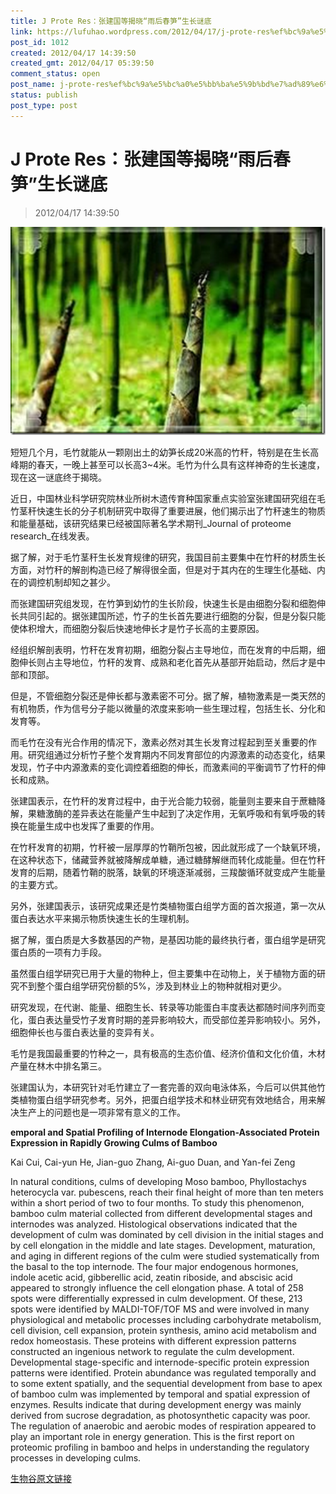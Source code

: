 ```yaml
---
title: J Prote Res：张建国等揭晓“雨后春笋”生长谜底
link: https://lufuhao.wordpress.com/2012/04/17/j-prote-res%ef%bc%9a%e5%bc%a0%e5%bb%ba%e5%9b%bd%e7%ad%89%e6%8f%ad%e6%99%93%e9%9b%a8%e5%90%8e%e6%98%a5%e7%ac%8b%e7%94%9f%e9%95%bf%e8%b0%9c%e5%ba%95/
post_id: 1012
created: 2012/04/17 14:39:50
created_gmt: 2012/04/17 05:39:50
comment_status: open
post_name: j-prote-res%ef%bc%9a%e5%bc%a0%e5%bb%ba%e5%9b%bd%e7%ad%89%e6%8f%ad%e6%99%93%e9%9b%a8%e5%90%8e%e6%98%a5%e7%ac%8b%e7%94%9f%e9%95%bf%e8%b0%9c%e5%ba%95
status: publish
post_type: post
---
```


# J Prote Res：张建国等揭晓“雨后春笋”生长谜底

> 2012/04/17 14:39:50

![20120417-143950-0001](/assets/images/20120417-143950-0001.png)

短短几个月，毛竹就能从一颗刚出土的幼笋长成20米高的竹秆，特别是在生长高峰期的春天，一晚上甚至可以长高3~4米。毛竹为什么具有这样神奇的生长速度，现在这一谜底终于揭晓。 

近日，中国林业科学研究院林业所树木遗传育种国家重点实验室张建国研究组在毛竹茎秆快速生长的分子机制研究中取得了重要进展，他们揭示出了竹秆速生的物质和能量基础，该研究结果已经被国际著名学术期刊_Journal of proteome research_在线发表。 

据了解，对于毛竹茎秆生长发育规律的研究，我国目前主要集中在竹秆的材质生长方面，对竹秆的解剖构造已经了解得很全面，但是对于其内在的生理生化基础、内在的调控机制却知之甚少。 

而张建国研究组发现，在竹笋到幼竹的生长阶段，快速生长是由细胞分裂和细胞伸长共同引起的。据张建国所述，竹子的生长首先要进行细胞的分裂，但是分裂只能使体积增大，而细胞分裂后快速地伸长才是竹子长高的主要原因。 

经组织解剖表明，竹秆在发育初期，细胞分裂占主导地位，而在发育的中后期，细胞伸长则占主导地位，竹秆的发育、成熟和老化首先从基部开始启动，然后才是中部和顶部。 

但是，不管细胞分裂还是伸长都与激素密不可分。据了解，植物激素是一类天然的有机物质，作为信号分子能以微量的浓度来影响一些生理过程，包括生长、分化和发育等。 

而毛竹在没有光合作用的情况下，激素必然对其生长发育过程起到至关重要的作用。研究组通过分析竹子整个发育期内不同发育部位的内源激素的动态变化，结果发现，竹子中内源激素的变化调控着细胞的伸长，而激素间的平衡调节了竹秆的伸长和成熟。 

张建国表示，在竹秆的发育过程中，由于光合能力较弱，能量则主要来自于蔗糖降解，果糖激酶的差异表达在能量产生中起到了决定作用，无氧呼吸和有氧呼吸的转换在能量生成中也发挥了重要的作用。 

在竹秆发育的初期，竹秆被一层厚厚的竹鞘所包被，因此就形成了一个缺氧环境，在这种状态下，储藏营养就被降解成单糖，通过糖酵解继而转化成能量。但在竹秆发育的后期，随着竹鞘的脱落，缺氧的环境逐渐减弱，三羧酸循环就变成产生能量的主要方式。 

另外，张建国表示，该研究成果还是竹类植物蛋白组学方面的首次报道，第一次从蛋白表达水平来揭示物质快速生长的生理机制。 

据了解，蛋白质是大多数基因的产物，是基因功能的最终执行者，蛋白组学是研究蛋白质的一项有力手段。 

虽然蛋白组学研究已用于大量的物种上，但主要集中在动物上，关于植物方面的研究不到整个蛋白组学研究份额的5%，涉及到林业上的物种就相对更少。 

研究发现，在代谢、能量、细胞生长、转录等功能蛋白丰度表达都随时间序列而变化，蛋白表达量受竹子发育时期的差异影响较大，而受部位差异影响较小。另外，细胞伸长也与蛋白表达量的变异有关。 

毛竹是我国最重要的竹种之一，具有极高的生态价值、经济价值和文化价值，木材产量在林木中排名第三。 

张建国认为，本研究针对毛竹建立了一套完善的双向电泳体系，今后可以供其他竹类植物蛋白组学研究参考。另外，把蛋白组学技术和林业研究有效地结合，用来解决生产上的问题也是一项非常有意义的工作。

 

**emporal and Spatial Profiling of Internode Elongation-Associated Protein Expression in Rapidly Growing Culms of Bamboo**

Kai Cui, Cai-yun He, Jian-guo Zhang, Ai-guo Duan, and Yan-fei Zeng 

In natural conditions, culms of developing Moso bamboo, Phyllostachys heterocycla var. pubescens, reach their final height of more than ten meters within a short period of two to four months. To study this phenomenon, bamboo culm material collected from different developmental stages and internodes was analyzed. Histological observations indicated that the development of culm was dominated by cell division in the initial stages and by cell elongation in the middle and late stages. Development, maturation, and aging in different regions of the culm were studied systematically from the basal to the top internode. The four major endogenous hormones, indole acetic acid, gibberellic acid, zeatin riboside, and abscisic acid appeared to strongly influence the cell elongation phase. A total of 258 spots were differentially expressed in culm development. Of these, 213 spots were identified by MALDI-TOF/TOF MS and were involved in many physiological and metabolic processes including carbohydrate metabolism, cell division, cell expansion, protein synthesis, amino acid metabolism and redox homeostasis. These proteins with different expression patterns constructed an ingenious network to regulate the culm development. Developmental stage-specific and internode-specific protein expression patterns were identified. Protein abundance was regulated temporally and to some extent spatially, and the sequential development from base to apex of bamboo culm was implemented by temporal and spatial expression of enzymes. Results indicate that during development energy was mainly derived from sucrose degradation, as photosynthetic capacity was poor. The regulation of anaerobic and aerobic modes of respiration appeared to play an important role in energy generation. This is the first report on proteomic profiling in bamboo and helps in understanding the regulatory processes in developing culms.

[生物谷原文链接](http://www.bioon.com/biology/proteomics/521343.shtml)
